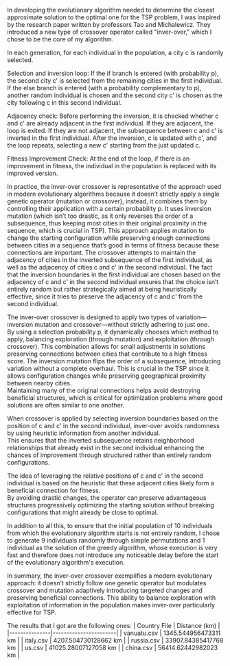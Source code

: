 In developing the evolutionary algorithm needed to determine the closest approximate solution to the optimal one for the TSP problem, I was inspired by the research paper written by professors Tao and Michalewicz. 
They introduced a new type of crossover operator called "inver-over," which I chose to be the core of my algorithm.

In each generation, for each individual in the population, a city c is randomly selected.

Selection and inversion loop: If the if branch is entered (with probability p), the second city c'
is selected from the remaining cities in the first individual. 
If the else branch is entered (with a probability complementary to p), another random individual is chosen 
and the second city c' is chosen as the city following c in this second individual.

Adjacency check: Before performing the inversion, it is checked whether c and c'
are already adjacent in the first individual. 
If they are adjacent, the loop is exited. 
If they are not adjacent, the subsequence between c and c'
is inverted in the first individual. 
After the inversion, c is updated with c', and the loop repeats, selecting a new 
c' starting from the just updated c.

Fitness Improvement Check: At the end of the loop, if there is an improvement in fitness, the individual in the population is replaced with its improved version.

In practice, the inver-over crossover is representative of the approach used in modern evolutionary algorithms because it doesn’t strictly apply a single genetic operator (mutation or crossover), instead, it combines them by controlling their application with a certain probability p. 
It uses inversion mutation (which isn’t too drastic, as it only reverses the order of a subsequence, thus keeping most cities in their original proximity in the sequence, which is crucial in TSP). 
This approach applies mutation to change the starting configuration while preserving enough connections between cities in a sequence that’s good in terms of fitness because these connections are important.
The crossover attempts to maintain the adjacency of cities in the inverted subsequence of the first individual, as well as the adjacency of cities c and c' in the second individual. 
The fact that the inversion boundaries in the first individual are chosen based on the adjacency of c and c' in the second individual ensures that the choice isn’t entirely random but rather strategically aimed at being heuristically effective, since it tries to preserve the adjacency of c and c' from the second individual.

The inver-over crossover is designed to apply two types of variation—inversion mutation and crossover—without strictly adhering to just one.  
By using a selection probability p, it dynamically chooses which method to apply, balancing exploration (through mutation) and exploitation (through crossover). This combination allows for small adjustments in solutions preserving connections between cities that contribute to a high fitness score.
The inversion mutation flips the order of a subsequence, introducing variation without a complete overhaul. 
This is crucial in the TSP since it allows configuration changes while preserving geographical proximity between nearby cities.  
Maintaining many of the original connections helps avoid destroying beneficial structures, which is critical for optimization problems where good solutions are often similar to one another.

When crossover is applied by selecting inversion boundaries based on the position of c and c' in the second individual, inver-over avoids randomness by using heuristic information from another individual.  
This ensures that the inverted subsequence retains neighborhood relationships that already exist in the second individual enhancing the chances of improvement through structured rather than entirely random configurations.

The idea of leveraging the relative positions of c and c' in the second individual is based on the heuristic that these adjacent cities likely form a beneficial connection for fitness.  
By avoiding drastic changes, the operator can preserve advantageous structures progressively optimizing the starting solution without breaking configurations that might already be close to optimal.

In addition to all this, to ensure that the initial population of 10 individuals from which the evolutionary algorithm starts is not entirely random, I chose to generate 9 individuals randomly through simple permutations and 1 individual as the solution of the greedy algorithm, whose execution is very fast and therefore does not introduce any noticeable delay before the start of the evolutionary algorithm's execution.

In summary, the inver-over crossover exemplifies a modern evolutionary approach: it doesn’t strictly follow one genetic operator but modulates crossover and mutation adaptively introducing targeted changes and preserving beneficial connections. 
This ability to balance exploration with exploitation of information in the population makes inver-over particularly effective for TSP.


The results that I got are the following ones:
| Country File  | Distance (km)         |
|---------------|-----------------------|
| vanuatu.csv   | 1345.544956473311 km  |
| italy.csv     | 4207.504730128662 km  |
| russia.csv    | 33907.84385417768 km  |
| us.csv        | 41025.28007127058 km  |
| china.csv     | 56414.62442982023 km  |

